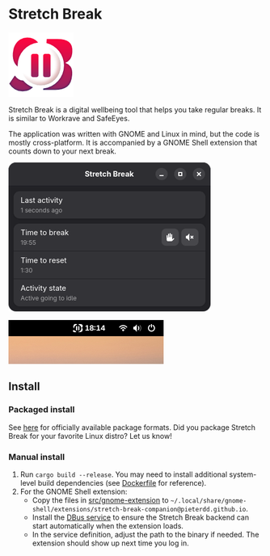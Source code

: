 # Stretch Break

![Stretch Break logo](meta/logo-color-128x128.png)

Stretch Break is a digital wellbeing tool that helps you take regular breaks. It is similar to Workrave and SafeEyes.

The application was written with GNOME and Linux in mind, but the code is mostly cross-platform. It is accompanied by a GNOME Shell extension that counts down to your next break.

![Main window](docs/mainWindow.png)

![GNOME Shell widget](docs/gnomeShellWidget.png)


## Install

### Packaged install
See [here](https://github.com/pieterdd/StretchBreak/releases) for officially available package formats. Did you package Stretch Break for your favorite Linux distro? Let us know!

### Manual install
1. Run `cargo build --release`. You may need to install additional system-level build dependencies (see [Dockerfile](Dockerfile) for reference).
2. For the GNOME Shell extension:
    - Copy the files in [src/gnome-extension](src/gnome-extension) to `~/.local/share/gnome-shell/extensions/stretch-break-companion@pieterdd.github.io`.
    - Install the [DBus service](meta/io.github.pieterdd.StretchBreak.Core.service) to ensure the Stretch Break backend can start automatically when the extension loads.
    - In the service definition, adjust the path to the binary if needed. The extension should show up next time you log in.

